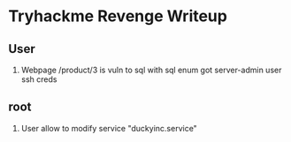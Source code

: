 # Tryhackme Revenge Writeup

## User 

1. Webpage /product/3 is vuln to sql with sql enum got server-admin user ssh creds

## root

1. User allow to modify service "duckyinc.service" 
